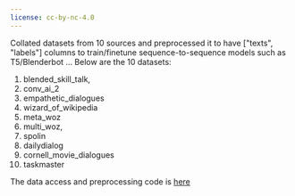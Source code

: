 ```yaml
---
license: cc-by-nc-4.0
---
```


Collated datasets from 10 sources and preprocessed it to have ["texts", "labels"] columns to train/finetune sequence-to-sequence models such as T5/Blenderbot ... Below are the 10 datasets:
1. blended_skill_talk, 
2. conv_ai_2
3. empathetic_dialogues
4. wizard_of_wikipedia
5. meta_woz
6. multi_woz, 
7. spolin 
8. dailydialog
9. cornell_movie_dialogues
10. taskmaster

The data access and preprocessing code is [here](https://github.com/pacman100/accelerate-deepspeed-test/blob/main/src/data_preprocessing/DataPreprocessing.ipynb)